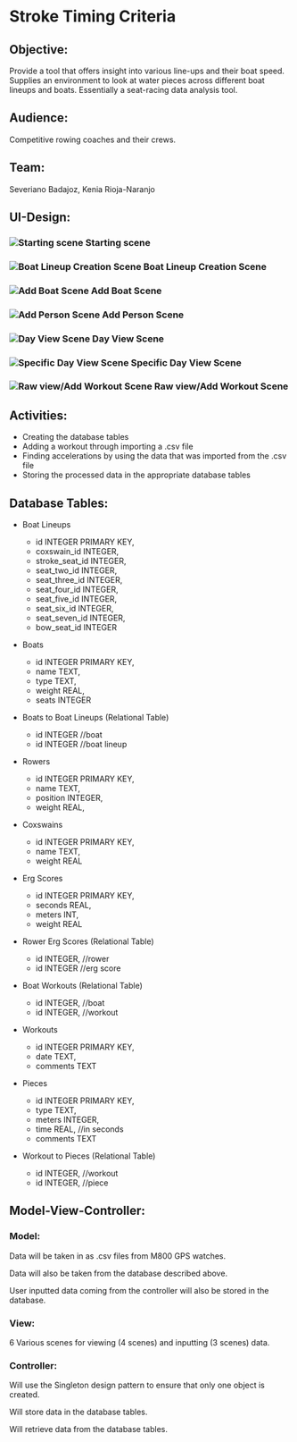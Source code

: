 # Stroke Timing Criteria
## Objective:
Provide a tool that offers insight into various line-ups and their boat speed.  Supplies an environment to look at water pieces across different boat lineups and boats.  Essentially a seat-racing data analysis tool.
## Audience:
Competitive rowing coaches and their crews.
## Team:
Severiano Badajoz, Kenia Rioja-Naranjo
## UI-Design:
### ![Starting scene](https://github.com/S33V/StrokeTiming/blob/master/img/JavaFX%20Scene%20Builder%201.1_2017-05-02_13-36-11.png?raw=true)  Starting scene
### ![Boat Lineup Creation Scene](https://github.com/S33V/StrokeTiming/blob/master/img/JavaFX%20Scene%20Builder%201.1_2017-05-02_13-35-31.png?raw=true)  Boat Lineup Creation Scene
### ![Add Boat Scene](https://github.com/S33V/StrokeTiming/blob/master/img/JavaFX%20Scene%20Builder%201.1_2017-05-02_13-35-14.png?raw=true)  Add Boat Scene
### ![Add Person Scene](https://github.com/S33V/StrokeTiming/blob/master/img/JavaFX%20Scene%20Builder%201.1_2017-05-02_13-36-22.png?raw=true)  Add Person Scene
### ![Day View Scene](https://github.com/S33V/StrokeTiming/blob/master/img/JavaFX%20Scene%20Builder%201.1_2017-05-02_13-36-35.png?raw=true)  Day View Scene
### ![Specific Day View Scene](https://github.com/S33V/StrokeTiming/blob/master/img/JavaFX%20Scene%20Builder%201.1_2017-05-02_13-36-58.png?raw=true) Specific Day View Scene
### ![Raw view/Add Workout Scene](https://github.com/S33V/StrokeTiming/blob/master/img/JavaFX%20Scene%20Builder%201.1_2017-05-02_13-35-43.png?raw=true)  Raw view/Add Workout Scene

## Activities:

* Creating the database tables
* Adding a workout through importing a .csv file
* Finding accelerations by using the data that was imported from the .csv file
* Storing the processed data in the appropriate database tables

## Database Tables:
* Boat Lineups
  * id INTEGER PRIMARY KEY,
  * coxswain_id INTEGER,	
  * stroke_seat_id INTEGER,
  * seat_two_id INTEGER,
  * seat_three_id INTEGER,
  * seat_four_id INTEGER,
  * seat_five_id INTEGER,
  * seat_six_id INTEGER,
  * seat_seven_id INTEGER,
  * bow_seat_id INTEGER
  
* Boats
  * id INTEGER PRIMARY KEY,
  * name TEXT,
  * type TEXT,
  * weight REAL,
  * seats INTEGER
  
* Boats to Boat Lineups (Relational Table)
  * id INTEGER //boat
  * id INTEGER //boat lineup
  
* Rowers
  * id INTEGER PRIMARY KEY,
  * name TEXT,
  * position INTEGER,
  * weight REAL,
  
* Coxswains
  * id INTEGER PRIMARY KEY,
  * name TEXT,
  * weight REAL
  
* Erg Scores
  * id INTEGER PRIMARY KEY,
  * seconds REAL,
  * meters INT,
  * weight REAL
  
* Rower Erg Scores (Relational Table)
  * id INTEGER, //rower
  * id INTEGER //erg score
  
* Boat Workouts (Relational Table)
  * id INTEGER, //boat
  * id INTEGER, //workout
  
* Workouts
  * id INTEGER PRIMARY KEY,
  * date TEXT,
  * comments TEXT
  
* Pieces
  * id INTEGER PRIMARY KEY,
  * type TEXT,
  * meters INTEGER, 
  * time REAL, //in seconds
  * comments TEXT
  
* Workout to Pieces (Relational Table)
  * id INTEGER, //workout
  * id INTEGER, //piece
  
## Model-View-Controller:
### Model: 
Data will be taken in as .csv files from M800 GPS watches.

Data will also be taken from the database described above.

User inputted data coming from the controller will also be stored in the database.

### View:
6 Various scenes for viewing (4 scenes) and inputting (3 scenes) data.

### Controller:
Will use the Singleton design pattern to ensure that only one object is created.

Will store data in the database tables.

Will retrieve data from the database tables.
